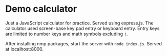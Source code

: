 # Demo calculator

Just a JavaScript calculator for practice. Served using express.js. The
calculator used screen-base key pad entry or keyboard entry. Entry keys are
limited to number keys and math symbols excluding `!`.

After installing nmp packages, start the server with `node index.js`. Served at localhost:8000.
